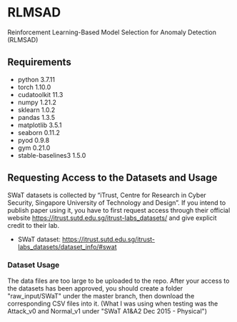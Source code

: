 # RLMSAD
Reinforcement Learning-Based Model Selection for Anomaly Detection (RLMSAD)

## Requirements
 * python 3.7.11
 * torch 1.10.0
 * cudatoolkit 11.3
 * numpy 1.21.2
 * sklearn 1.0.2
 * pandas 1.3.5
 * matplotlib 3.5.1
 * seaborn 0.11.2
 * pyod 0.9.8
 * gym 0.21.0
 * stable-baselines3 1.5.0


## Requesting Access to the Datasets and Usage

SWaT datasets is collected by “iTrust, Centre for Research in Cyber Security, Singapore University of Technology and Design”. If you intend to publish paper using it, you have to first request access through their official website https://itrust.sutd.edu.sg/itrust-labs_datasets/ and give explicit credit to their lab.

* SWaT dataset: https://itrust.sutd.edu.sg/itrust-labs_datasets/dataset_info/#swat

### Dataset Usage
The data files are too large to be uploaded to the repo. After your access to the datasets has been approved, you should create a folder "raw_input/SWaT" under the master branch, then download the corresponding CSV files into it. (What I was using when testing was the Attack_v0 and Normal_v1 under "SWaT A1&A2 Dec 2015 - Physical")

